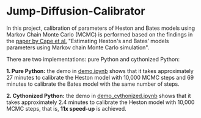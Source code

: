 # Jump-Diffusion-Calibrator
In this project, calibration of parameters of Heston and Bates models using Markov Chain Monte Carlo (MCMC) is performed based on the findings in the [paper by Cape et al.](https://doi.org/10.1080/00949655.2014.926899) "Estimating Heston's and Bates’ models parameters using Markov chain Monte Carlo simulation".

There are two implementations: pure Python and cythonized Python:

**1. Pure Python:** the demo in [demo.ipynb](https://github.com/Imlerith/Jump-Diffusion-Calibrator/blob/master/demo.ipynb) shows that it takes approximately 27 minutes to calibrate the Heston model with 10,000 MCMC steps and 69 minutes to calibrate the Bates model with the same number of steps.

**2. Cythonized Python:** the demo in [demo_cythonized.ipynb](https://github.com/Imlerith/Jump-Diffusion-Calibrator/blob/master/demo_cythonized.ipynb) shows that it takes approximately 2.4 minutes to calibrate the Heston model with 10,000 MCMC steps, that is, **11x speed-up** is achieved.
